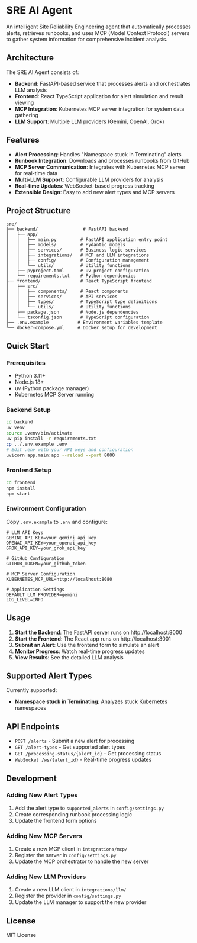 # SRE AI Agent

An intelligent Site Reliability Engineering agent that automatically processes alerts, retrieves runbooks, and uses MCP (Model Context Protocol) servers to gather system information for comprehensive incident analysis.

## Architecture

The SRE AI Agent consists of:

- **Backend**: FastAPI-based service that processes alerts and orchestrates LLM analysis
- **Frontend**: React TypeScript application for alert simulation and result viewing  
- **MCP Integration**: Kubernetes MCP server integration for system data gathering
- **LLM Support**: Multiple LLM providers (Gemini, OpenAI, Grok)

## Features

- **Alert Processing**: Handles "Namespace stuck in Terminating" alerts
- **Runbook Integration**: Downloads and processes runbooks from GitHub
- **MCP Server Communication**: Integrates with Kubernetes MCP server for real-time data
- **Multi-LLM Support**: Configurable LLM providers for analysis
- **Real-time Updates**: WebSocket-based progress tracking
- **Extensible Design**: Easy to add new alert types and MCP servers

## Project Structure

```
sre/
├── backend/                 # FastAPI backend
│   ├── app/
│   │   ├── main.py         # FastAPI application entry point
│   │   ├── models/         # Pydantic models
│   │   ├── services/       # Business logic services
│   │   ├── integrations/   # MCP and LLM integrations
│   │   ├── config/         # Configuration management
│   │   └── utils/          # Utility functions
│   ├── pyproject.toml      # uv project configuration
│   └── requirements.txt    # Python dependencies
├── frontend/               # React TypeScript frontend
│   ├── src/
│   │   ├── components/     # React components
│   │   ├── services/       # API services
│   │   ├── types/          # TypeScript type definitions
│   │   └── utils/          # Utility functions
│   ├── package.json        # Node.js dependencies
│   └── tsconfig.json       # TypeScript configuration
├── .env.example           # Environment variables template
└── docker-compose.yml     # Docker setup for development
```

## Quick Start

### Prerequisites

- Python 3.11+
- Node.js 18+
- uv (Python package manager)
- Kubernetes MCP Server running

### Backend Setup

```bash
cd backend
uv venv
source .venv/bin/activate
uv pip install -r requirements.txt
cp ../.env.example .env
# Edit .env with your API keys and configuration
uvicorn app.main:app --reload --port 8000
```

### Frontend Setup

```bash
cd frontend
npm install
npm start
```

### Environment Configuration

Copy `.env.example` to `.env` and configure:

```env
# LLM API Keys
GEMINI_API_KEY=your_gemini_api_key
OPENAI_API_KEY=your_openai_api_key
GROK_API_KEY=your_grok_api_key

# GitHub Configuration
GITHUB_TOKEN=your_github_token

# MCP Server Configuration
KUBERNETES_MCP_URL=http://localhost:8080

# Application Settings
DEFAULT_LLM_PROVIDER=gemini
LOG_LEVEL=INFO
```

## Usage

1. **Start the Backend**: The FastAPI server runs on http://localhost:8000
2. **Start the Frontend**: The React app runs on http://localhost:3001
3. **Submit an Alert**: Use the frontend form to simulate an alert
4. **Monitor Progress**: Watch real-time progress updates
5. **View Results**: See the detailed LLM analysis

## Supported Alert Types

Currently supported:
- **Namespace stuck in Terminating**: Analyzes stuck Kubernetes namespaces

## API Endpoints

- `POST /alerts` - Submit a new alert for processing
- `GET /alert-types` - Get supported alert types
- `GET /processing-status/{alert_id}` - Get processing status
- `WebSocket /ws/{alert_id}` - Real-time progress updates

## Development

### Adding New Alert Types

1. Add the alert type to `supported_alerts` in `config/settings.py`
2. Create corresponding runbook processing logic
3. Update the frontend form options

### Adding New MCP Servers

1. Create a new MCP client in `integrations/mcp/`
2. Register the server in `config/settings.py`
3. Update the MCP orchestrator to handle the new server

### Adding New LLM Providers

1. Create a new LLM client in `integrations/llm/`
2. Register the provider in `config/settings.py`
3. Update the LLM manager to support the new provider

## License

MIT License 